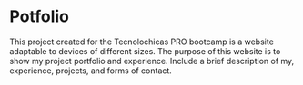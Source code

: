 # Potfolio
This project created for the Tecnolochicas PRO bootcamp is a website adaptable to devices of different sizes. The purpose of this website is to show my project portfolio and experience. Include a brief description of my, experience, projects, and forms of contact.
